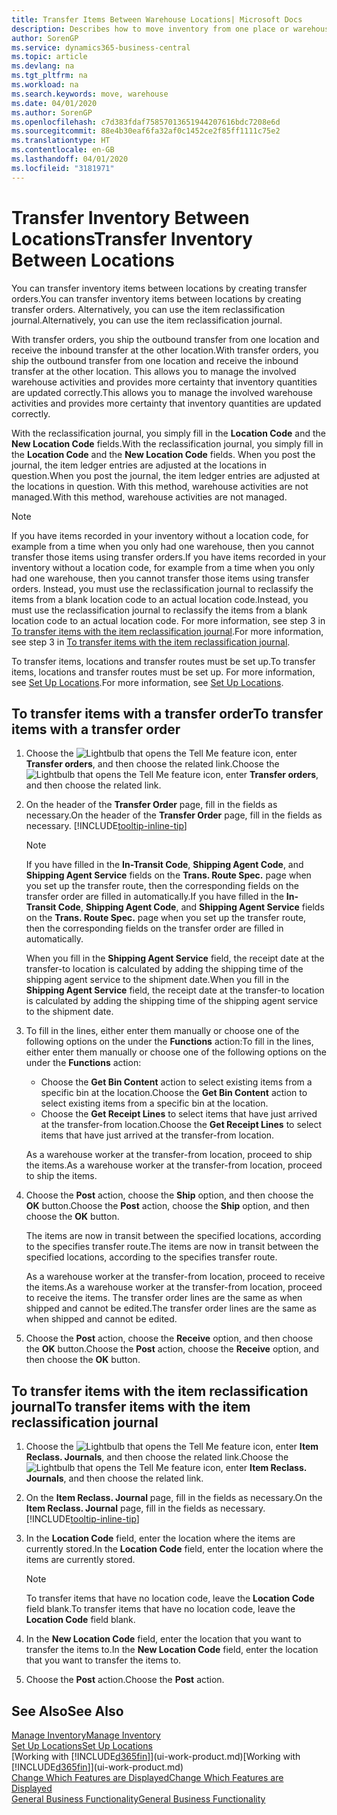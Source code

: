```yaml
---
title: Transfer Items Between Warehouse Locations| Microsoft Docs
description: Describes how to move inventory from one place or warehouse to another, either with the reclassification journal or with transfer orders.
author: SorenGP
ms.service: dynamics365-business-central
ms.topic: article
ms.devlang: na
ms.tgt_pltfrm: na
ms.workload: na
ms.search.keywords: move, warehouse
ms.date: 04/01/2020
ms.author: SorenGP
ms.openlocfilehash: c7d383fdaf75857013651944207616bdc7208e6d
ms.sourcegitcommit: 88e4b30eaf6fa32af0c1452ce2f85ff1111c75e2
ms.translationtype: HT
ms.contentlocale: en-GB
ms.lasthandoff: 04/01/2020
ms.locfileid: "3181971"
---
```

# <a name="transfer-inventory-between-locations"></a><span data-ttu-id="425e6-103">Transfer Inventory Between Locations</span><span class="sxs-lookup"><span data-stu-id="425e6-103">Transfer Inventory Between Locations</span></span>
<span data-ttu-id="425e6-104">You can transfer inventory items between locations by creating transfer orders.</span><span class="sxs-lookup"><span data-stu-id="425e6-104">You can transfer inventory items between locations by creating transfer orders.</span></span> <span data-ttu-id="425e6-105">Alternatively, you can use the item reclassification journal.</span><span class="sxs-lookup"><span data-stu-id="425e6-105">Alternatively, you can use the item reclassification journal.</span></span>

<span data-ttu-id="425e6-106">With transfer orders, you ship the outbound transfer from one location and receive the inbound transfer at the other location.</span><span class="sxs-lookup"><span data-stu-id="425e6-106">With transfer orders, you ship the outbound transfer from one location and receive the inbound transfer at the other location.</span></span> <span data-ttu-id="425e6-107">This allows you to manage the involved warehouse activities and provides more certainty that inventory quantities are updated correctly.</span><span class="sxs-lookup"><span data-stu-id="425e6-107">This allows you to manage the involved warehouse activities and provides more certainty that inventory quantities are updated correctly.</span></span>

<span data-ttu-id="425e6-108">With the reclassification journal, you simply fill in the **Location Code** and the **New Location Code** fields.</span><span class="sxs-lookup"><span data-stu-id="425e6-108">With the reclassification journal, you simply fill in the **Location Code** and the **New Location Code** fields.</span></span> <span data-ttu-id="425e6-109">When you post the journal, the item ledger entries are adjusted at the locations in question.</span><span class="sxs-lookup"><span data-stu-id="425e6-109">When you post the journal, the item ledger entries are adjusted at the locations in question.</span></span> <span data-ttu-id="425e6-110">With this method, warehouse activities are not managed.</span><span class="sxs-lookup"><span data-stu-id="425e6-110">With this method, warehouse activities are not managed.</span></span>

> [!NOTE]  
>   <span data-ttu-id="425e6-111">If you have items recorded in your inventory without a location code, for example from a time when you only had one warehouse, then you cannot transfer those items using transfer orders.</span><span class="sxs-lookup"><span data-stu-id="425e6-111">If you have items recorded in your inventory without a location code, for example from a time when you only had one warehouse, then you cannot transfer those items using transfer orders.</span></span> <span data-ttu-id="425e6-112">Instead, you must use the reclassification journal to reclassify the items from a blank location code to an actual location code.</span><span class="sxs-lookup"><span data-stu-id="425e6-112">Instead, you must use the reclassification journal to reclassify the items from a blank location code to an actual location code.</span></span>  <span data-ttu-id="425e6-113">For more information, see step 3 in [To transfer items with the item reclassification journal](inventory-how-transfer-between-locations.md#to-transfer-items-with-the-item-reclassification-journal).</span><span class="sxs-lookup"><span data-stu-id="425e6-113">For more information, see step 3 in [To transfer items with the item reclassification journal](inventory-how-transfer-between-locations.md#to-transfer-items-with-the-item-reclassification-journal).</span></span>

<span data-ttu-id="425e6-114">To transfer items, locations and transfer routes must be set up.</span><span class="sxs-lookup"><span data-stu-id="425e6-114">To transfer items, locations and transfer routes must be set up.</span></span> <span data-ttu-id="425e6-115">For more information, see [Set Up Locations](inventory-how-setup-locations.md).</span><span class="sxs-lookup"><span data-stu-id="425e6-115">For more information, see [Set Up Locations](inventory-how-setup-locations.md).</span></span>

## <a name="to-transfer-items-with-a-transfer-order"></a><span data-ttu-id="425e6-116">To transfer items with a transfer order</span><span class="sxs-lookup"><span data-stu-id="425e6-116">To transfer items with a transfer order</span></span>
1. <span data-ttu-id="425e6-117">Choose the ![Lightbulb that opens the Tell Me feature](media/ui-search/search_small.png "Tell me what you want to do") icon, enter **Transfer orders**, and then choose the related link.</span><span class="sxs-lookup"><span data-stu-id="425e6-117">Choose the ![Lightbulb that opens the Tell Me feature](media/ui-search/search_small.png "Tell me what you want to do") icon, enter **Transfer orders**, and then choose the related link.</span></span>
2. <span data-ttu-id="425e6-118">On the header of the **Transfer Order** page, fill in the fields as necessary.</span><span class="sxs-lookup"><span data-stu-id="425e6-118">On the header of the **Transfer Order** page, fill in the fields as necessary.</span></span> [!INCLUDE[tooltip-inline-tip](includes/tooltip-inline-tip_md.md)]

    > [!NOTE]  
    >   <span data-ttu-id="425e6-119">If you have filled in the **In-Transit Code**, **Shipping Agent Code**, and **Shipping Agent Service** fields on the **Trans. Route Spec.** page when you set up the transfer route, then the corresponding fields on the transfer order are filled in automatically.</span><span class="sxs-lookup"><span data-stu-id="425e6-119">If you have filled in the **In-Transit Code**, **Shipping Agent Code**, and **Shipping Agent Service** fields on the **Trans. Route Spec.** page when you set up the transfer route, then the corresponding fields on the transfer order are filled in automatically.</span></span>

    <span data-ttu-id="425e6-120">When you fill in the **Shipping Agent Service** field, the receipt date at the transfer-to location is calculated by adding the shipping time of the shipping agent service to the shipment date.</span><span class="sxs-lookup"><span data-stu-id="425e6-120">When you fill in the **Shipping Agent Service** field, the receipt date at the transfer-to location is calculated by adding the shipping time of the shipping agent service to the shipment date.</span></span>

3. <span data-ttu-id="425e6-121">To fill in the lines, either enter them manually or choose one of the following options on the under the **Functions** action:</span><span class="sxs-lookup"><span data-stu-id="425e6-121">To fill in the lines, either enter them manually or choose one of the following options on the under the **Functions** action:</span></span>
    - <span data-ttu-id="425e6-122">Choose the **Get Bin Content** action to select existing items from a specific bin at the location.</span><span class="sxs-lookup"><span data-stu-id="425e6-122">Choose the **Get Bin Content** action to select existing items from a specific bin at the location.</span></span>
    - <span data-ttu-id="425e6-123">Choose the **Get Receipt Lines** to select items that have just arrived at the transfer-from location.</span><span class="sxs-lookup"><span data-stu-id="425e6-123">Choose the **Get Receipt Lines** to select items that have just arrived at the transfer-from location.</span></span>   

    <span data-ttu-id="425e6-124">As a warehouse worker at the transfer-from location, proceed to ship the items.</span><span class="sxs-lookup"><span data-stu-id="425e6-124">As a warehouse worker at the transfer-from location, proceed to ship the items.</span></span>
4. <span data-ttu-id="425e6-125">Choose the **Post** action, choose the **Ship** option, and then choose the **OK** button.</span><span class="sxs-lookup"><span data-stu-id="425e6-125">Choose the **Post** action, choose the **Ship** option, and then choose the **OK** button.</span></span>

    <span data-ttu-id="425e6-126">The items are now in transit between the specified locations, according to the specifies transfer route.</span><span class="sxs-lookup"><span data-stu-id="425e6-126">The items are now in transit between the specified locations, according to the specifies transfer route.</span></span>

    <span data-ttu-id="425e6-127">As a warehouse worker at the transfer-from location, proceed to receive the items.</span><span class="sxs-lookup"><span data-stu-id="425e6-127">As a warehouse worker at the transfer-from location, proceed to receive the items.</span></span> <span data-ttu-id="425e6-128">The transfer order lines are the same as when shipped and cannot be edited.</span><span class="sxs-lookup"><span data-stu-id="425e6-128">The transfer order lines are the same as when shipped and cannot be edited.</span></span>
5. <span data-ttu-id="425e6-129">Choose the **Post** action, choose the **Receive** option, and then choose the **OK** button.</span><span class="sxs-lookup"><span data-stu-id="425e6-129">Choose the **Post** action, choose the **Receive** option, and then choose the **OK** button.</span></span>

## <a name="to-transfer-items-with-the-item-reclassification-journal"></a><span data-ttu-id="425e6-130">To transfer items with the item reclassification journal</span><span class="sxs-lookup"><span data-stu-id="425e6-130">To transfer items with the item reclassification journal</span></span>
1. <span data-ttu-id="425e6-131">Choose the ![Lightbulb that opens the Tell Me feature](media/ui-search/search_small.png "Tell me what you want to do") icon, enter **Item Reclass. Journals**, and then choose the related link.</span><span class="sxs-lookup"><span data-stu-id="425e6-131">Choose the ![Lightbulb that opens the Tell Me feature](media/ui-search/search_small.png "Tell me what you want to do") icon, enter **Item Reclass. Journals**, and then choose the related link.</span></span>
2. <span data-ttu-id="425e6-132">On the **Item Reclass. Journal** page, fill in the fields as necessary.</span><span class="sxs-lookup"><span data-stu-id="425e6-132">On the **Item Reclass. Journal** page, fill in the fields as necessary.</span></span> [!INCLUDE[tooltip-inline-tip](includes/tooltip-inline-tip_md.md)]
3. <span data-ttu-id="425e6-133">In the **Location Code** field, enter the location where the items are currently stored.</span><span class="sxs-lookup"><span data-stu-id="425e6-133">In the **Location Code** field, enter the location where the items are currently stored.</span></span>

    > [!NOTE]  
    >   <span data-ttu-id="425e6-134">To transfer items that have no location code, leave the **Location Code** field blank.</span><span class="sxs-lookup"><span data-stu-id="425e6-134">To transfer items that have no location code, leave the **Location Code** field blank.</span></span>
4. <span data-ttu-id="425e6-135">In the **New Location Code** field, enter the location that you want to transfer the items to.</span><span class="sxs-lookup"><span data-stu-id="425e6-135">In the **New Location Code** field, enter the location that you want to transfer the items to.</span></span>
5. <span data-ttu-id="425e6-136">Choose the **Post** action.</span><span class="sxs-lookup"><span data-stu-id="425e6-136">Choose the **Post** action.</span></span>

## <a name="see-also"></a><span data-ttu-id="425e6-137">See Also</span><span class="sxs-lookup"><span data-stu-id="425e6-137">See Also</span></span>
[<span data-ttu-id="425e6-138">Manage Inventory</span><span class="sxs-lookup"><span data-stu-id="425e6-138">Manage Inventory</span></span>](inventory-manage-inventory.md)  
[<span data-ttu-id="425e6-139">Set Up Locations</span><span class="sxs-lookup"><span data-stu-id="425e6-139">Set Up Locations</span></span>](inventory-how-setup-locations.md)  
<span data-ttu-id="425e6-140">[Working with [!INCLUDE[d365fin](includes/d365fin_md.md)]](ui-work-product.md)</span><span class="sxs-lookup"><span data-stu-id="425e6-140">[Working with [!INCLUDE[d365fin](includes/d365fin_md.md)]](ui-work-product.md)</span></span>  
[<span data-ttu-id="425e6-141">Change Which Features are Displayed</span><span class="sxs-lookup"><span data-stu-id="425e6-141">Change Which Features are Displayed</span></span>](ui-experiences.md)  
[<span data-ttu-id="425e6-142">General Business Functionality</span><span class="sxs-lookup"><span data-stu-id="425e6-142">General Business Functionality</span></span>](ui-across-business-areas.md)

